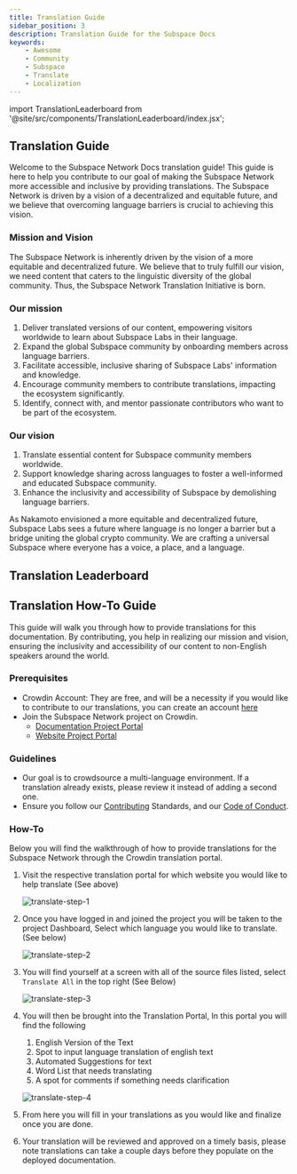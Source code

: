```yaml
---
title: Translation Guide
sidebar_position: 3
description: Translation Guide for the Subspace Docs
keywords:
    - Awesome
    - Community
    - Subspace
    - Translate
    - Localization
---
```

import TranslationLeaderboard from '@site/src/components/TranslationLeaderboard/index.jsx';

## Translation Guide

Welcome to the Subspace Network Docs translation guide! This guide is here to help you contribute to our goal of making the Subspace Network more accessible and inclusive by providing translations. The Subspace Network is driven by a vision of a decentralized and equitable future, and we believe that overcoming language barriers is crucial to achieving this vision.

### Mission and Vision

The Subspace Network is inherently driven by the vision of a more equitable and decentralized future. We believe that to truly fulfill our vision, we need content that caters to the linguistic diversity of the global community. Thus, the Subspace Network Translation Initiative is born.

### Our mission
1. Deliver translated versions of our content, empowering visitors worldwide to learn about Subspace Labs in their language.
2. Expand the global Subspace community by onboarding members across language barriers.
3. Facilitate accessible, inclusive sharing of Subspace Labs' information and knowledge.
4. Encourage community members to contribute translations, impacting the ecosystem significantly.
5. Identify, connect with, and mentor passionate contributors who want to be part of the ecosystem.

### Our vision
1. Translate essential content for Subspace community members worldwide.
2. Support knowledge sharing across languages to foster a well-informed and educated Subspace community.
3. Enhance the inclusivity and accessibility of Subspace by demolishing language barriers.

As Nakamoto envisioned a more equitable and decentralized future, Subspace Labs sees a future where language is no longer a barrier but a bridge uniting the global crypto community. We are crafting a universal Subspace where everyone has a voice, a place, and a language.

## Translation Leaderboard

<TranslationLeaderboard />

## Translation How-To Guide

This guide will walk you through how to provide translations for this documentation. By contributing, you help in realizing our mission and vision, ensuring the inclusivity and accessibility of our content to non-English speakers around the world.

### Prerequisites

- Crowdin Account: They are free, and will be a necessity if you would like to contribute to our translations, you can create an account [here](https://accounts.crowdin.com/register)
- Join the Subspace Network project on Crowdin.
    - [Documentation Project Portal](https://crowdin.com/project/subspace-docs)
    - [Website Project Portal](https://crowdin.com/project/subspace-website)

### Guidelines

- Our goal is to crowdsource a multi-language environment. If a translation already exists, please review it instead of adding a second one.
- Ensure you follow our [Contributing](contribute) Standards, and our [Code of Conduct](CODE_OF_CONDUCT).

### How-To

Below you will find the walkthrough of how to provide translations for the Subspace Network through the Crowdin translation portal. 

1. Visit the respective translation portal for which website you would like to help translate (See above)

    ![translate-step-1](/img/doc-imgs/crowdin/login-page.png)

2. Once you have logged in and joined the project you will be taken to the project Dashboard, Select which language you would like to translate. (See below)

    ![translate-step-2](/img/doc-imgs/crowdin/dashboard-page.png)

3. You will find yourself at a screen with all of the source files listed, select `Translate All` in the top right (See Below)

    ![translate-step-3](/img/doc-imgs/crowdin/translate-all.png)

4. You will then be brought into the Translation Portal, In this portal you will find the following
    1. English Version of the Text
    2. Spot to input language translation of english text
    3. Automated Suggestions for text
    4. Word List that needs translating
    5. A spot for comments if something needs clarification

    ![translate-step-4](/img/doc-imgs/crowdin/translation-page.png)

5. From here you will fill in your translations as you would like and finalize once you are done.

6. Your translation will be reviewed and approved on a timely basis, please note translations can take a couple days before they populate on the deployed documentation.
